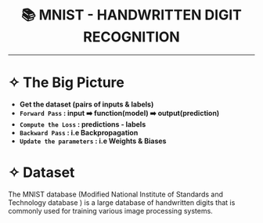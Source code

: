# <center>📚 MNIST - HANDWRITTEN DIGIT RECOGNITION</center>
---
# ✧ The Big Picture
* **Get the dataset (pairs of inputs & labels)**
* **`Forward Pass` : input ➡️ function(model) ➡️ output(prediction)** 
* **`Compute the Loss` : predictions - labels**
* **`Backward Pass` : i.e Backpropagation**
* **`Update the parameters` : i.e Weights & Biases**

# ✧ Dataset
The MNIST database (Modified National Institute of Standards and Technology database ) is a large database of handwritten digits that is commonly used for training various image processing systems.
